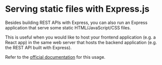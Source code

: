 # Serving static files with Express.js

Besides building REST APIs with Express, you can also run an Express application that serve some static HTML/JavaScript/CSS files.

This is useful when you would like to host your frontend application \(e.g. a React app\) in the same web server that hosts the backend application \(e.g. the REST API built with Express\).

Refer to the [official documentation](https://expressjs.com/en/starter/static-files.html) for this usage.

